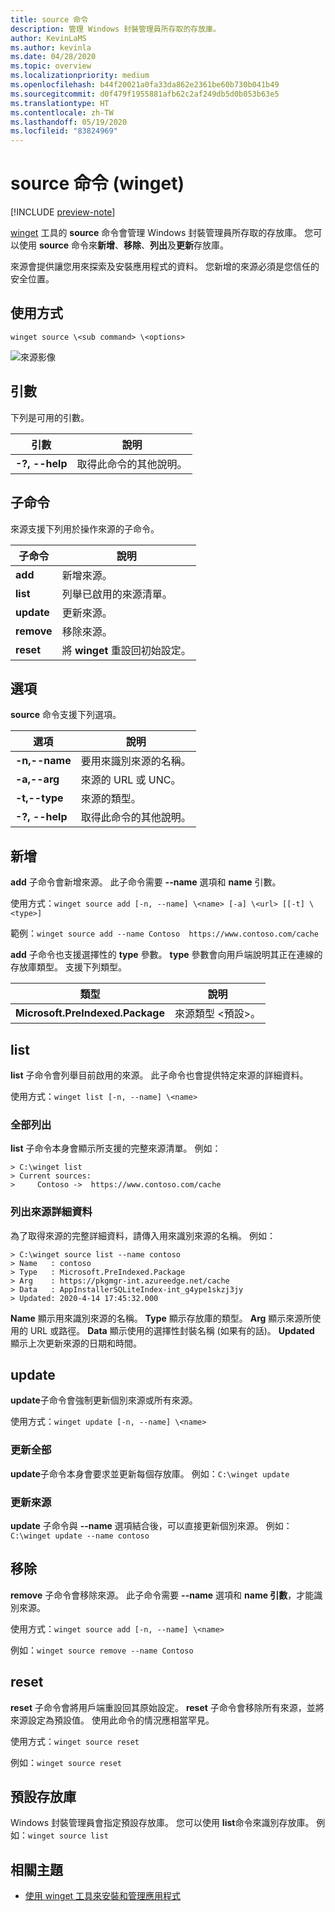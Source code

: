```yaml
---
title: source 命令
description: 管理 Windows 封裝管理員所存取的存放庫。
author: KevinLaMS
ms.author: kevinla
ms.date: 04/28/2020
ms.topic: overview
ms.localizationpriority: medium
ms.openlocfilehash: b44f20021a0fa33da862e2361be60b730b041b49
ms.sourcegitcommit: d0f479f1955881afb62c2af249db5d0b053b63e5
ms.translationtype: HT
ms.contentlocale: zh-TW
ms.lasthandoff: 05/19/2020
ms.locfileid: "83824969"
---
```

# <a name="source-command-winget"></a>source 命令 (winget)

[!INCLUDE [preview-note](../../includes/package-manager-preview.md)]

[winget](index.md) 工具的 **source** 命令會管理 Windows 封裝管理員所存取的存放庫。 您可以使用 **source** 命令來**新增**、**移除**、**列出**及**更新**存放庫。

來源會提供讓您用來探索及安裝應用程式的資料。 您新增的來源必須是您信任的安全位置。

## <a name="usage"></a>使用方式

`winget source \<sub command> \<options>`

![來源影像](images\source.png)

## <a name="arguments"></a>引數

下列是可用的引數。

| 引數  | 說明 |
|--------------|-------------|
| **-?, --help** |  取得此命令的其他說明。 |

## <a name="sub-commands"></a>子命令

來源支援下列用於操作來源的子命令。

| 子命令  | 說明 |
|--------------|-------------|
|  **add** |  新增來源。 |
|  **list** | 列舉已啟用的來源清單。 |
|  **update** | 更新來源。 |
|  **remove** | 移除來源。 |
|  **reset** | 將 **winget** 重設回初始設定。  |

## <a name="options"></a>選項

**source** 命令支援下列選項。

| 選項  | 說明 |
|--------------|-------------|
|  **-n,--name** | 要用來識別來源的名稱。 |
|  **-a,--arg** | 來源的 URL 或 UNC。 |
|  **-t,--type** | 來源的類型。 |
| **-?, --help** |  取得此命令的其他說明。 |

## <a name="add"></a>新增

**add** 子命令會新增來源。 此子命令需要 **--name** 選項和 **name** 引數。

使用方式：`winget source add [-n, --name] \<name> [-a] \<url> [[-t] \<type>]`

範例：`winget source add --name Contoso  https://www.contoso.com/cache`

**add** 子命令也支援選擇性的 **type** 參數。 **type** 參數會向用戶端說明其正在連線的存放庫類型。 支援下列類型。

| 類型  | 說明 |
|--------------|-------------|
| **Microsoft.PreIndexed.Package** | 來源類型 \<預設>。 |

## <a name="list"></a>list

**list** 子命令會列舉目前啟用的來源。 此子命令也會提供特定來源的詳細資料。

使用方式：`winget list [-n, --name] \<name>`

### <a name="list-all"></a>全部列出

**list** 子命令本身會顯示所支援的完整來源清單。 例如：

```CMD
> C:\winget list
> Current sources:
>     Contoso ->  https://www.contoso.com/cache
```

### <a name="list-source-details"></a>列出來源詳細資料

為了取得來源的完整詳細資料，請傳入用來識別來源的名稱。 例如：

```CMD
> C:\winget source list --name contoso  
> Name   : contoso  
> Type   : Microsoft.PreIndexed.Package  
> Arg    : https://pkgmgr-int.azureedge.net/cache  
> Data   : AppInstallerSQLiteIndex-int_g4ype1skzj3jy  
> Updated: 2020-4-14 17:45:32.000
```

**Name** 顯示用來識別來源的名稱。
**Type** 顯示存放庫的類型。
**Arg** 顯示來源所使用的 URL 或路徑。
**Data** 顯示使用的選擇性封裝名稱 (如果有的話)。
**Updated** 顯示上次更新來源的日期和時間。

## <a name="update"></a>update

**update**子命令會強制更新個別來源或所有來源。

使用方式：`winget update [-n, --name] \<name>`

### <a name="update-all"></a>更新全部

**update**子命令本身會要求並更新每個存放庫。 例如：`C:\winget update`

### <a name="update-source"></a>更新來源

**update** 子命令與 **--name** 選項結合後，可以直接更新個別來源。 例如：`C:\winget update --name contoso`

## <a name="remove"></a>移除

**remove** 子命令會移除來源。 此子命令需要 **--name** 選項和 **name 引數**，才能識別來源。

使用方式：`winget source add [-n, --name] \<name>`

例如：`winget source remove --name Contoso`

## <a name="reset"></a>reset

**reset** 子命令會將用戶端重設回其原始設定。 **reset** 子命令會移除所有來源，並將來源設定為預設值。 使用此命令的情況應相當罕見。

使用方式：`winget source reset`

例如：`winget source reset`

## <a name="default-repository"></a>預設存放庫

Windows 封裝管理員會指定預設存放庫。 您可以使用 **list**命令來識別存放庫。 例如：`winget source list`

## <a name="related-topics"></a>相關主題

* [使用 winget 工具來安裝和管理應用程式](index.md)
